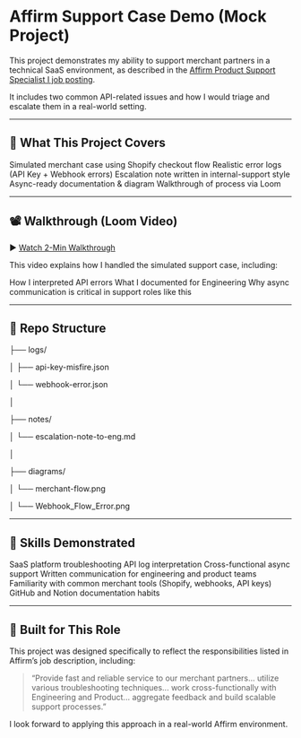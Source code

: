 # Affirm Support Case Demo (Mock Project)

This project demonstrates my ability to support merchant partners in a technical SaaS environment, as described in the [Affirm Product Support Specialist I job posting](https://www.affirm.com/). 

It includes two common API-related issues and how I would triage and escalate them in a real-world setting.

---

## 🔧 What This Project Covers

Simulated merchant case using Shopify checkout flow
Realistic error logs (API Key + Webhook errors)
Escalation note written in internal-support style
Async-ready documentation & diagram
Walkthrough of process via Loom

---

## 📽️ Walkthrough (Loom Video)

▶️ [Watch 2-Min Walkthrough](https://your-loom-link-here.com)

This video explains how I handled the simulated support case, including:

How I interpreted API errors
What I documented for Engineering
Why async communication is critical in support roles like this

---

## 📁 Repo Structure



├── logs/

│   ├── api-key-misfire.json

│   └── webhook-error.json

│ 

├── notes/

│   └── escalation-note-to-eng.md

│ 

├── diagrams/

│   └── merchant-flow.png

│   └── Webhook_Flow_Error.png



---

## 🧠 Skills Demonstrated

SaaS platform troubleshooting
API log interpretation
Cross-functional async support
Written communication for engineering and product teams
Familiarity with common merchant tools (Shopify, webhooks, API keys)
GitHub and Notion documentation habits

---

## 💼 Built for This Role

This project was designed specifically to reflect the responsibilities listed in Affirm’s job description, including:

> “Provide fast and reliable service to our merchant partners... utilize various troubleshooting techniques... work cross-functionally with Engineering and Product... aggregate feedback and build scalable support processes.”

I look forward to applying this approach in a real-world Affirm environment.
